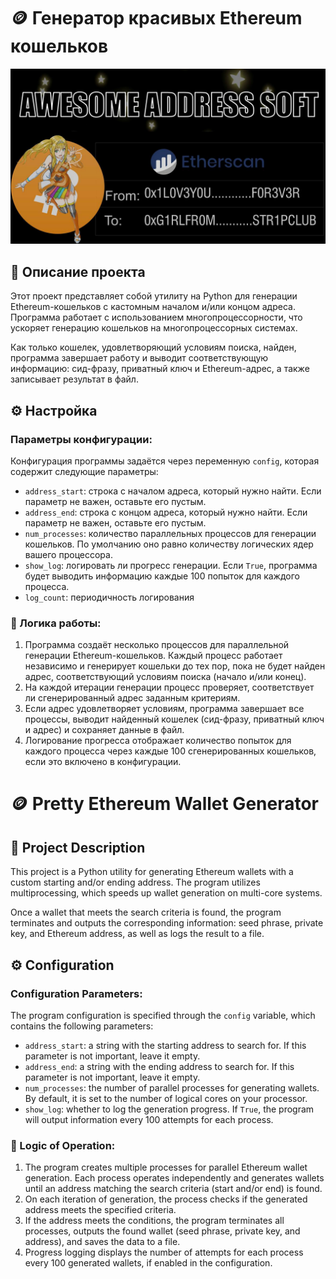 # 🪙 Генератор красивых Ethereum кошельков

![Logo](pic.jpg)

## 📜 Описание проекта

Этот проект представляет собой утилиту на Python для генерации Ethereum-кошельков с кастомным началом и/или концом адреса. Программа работает с использованием многопроцессорности, что ускоряет генерацию кошельков на многопроцессорных системах.

Как только кошелек, удовлетворяющий условиям поиска, найден, программа завершает работу и выводит соответствующую информацию: сид-фразу, приватный ключ и Ethereum-адрес, а также записывает результат в файл.

## ⚙️ Настройка

### Параметры конфигурации:
Конфигурация программы задаётся через переменную `config`, которая содержит следующие параметры:

- `address_start`: строка с началом адреса, который нужно найти. Если параметр не важен, оставьте его пустым.
- `address_end`: строка с концом адреса, который нужно найти. Если параметр не важен, оставьте его пустым.
- `num_processes`: количество параллельных процессов для генерации кошельков. По умолчанию оно равно количеству логических ядер вашего процессора.
- `show_log`: логировать ли прогресс генерации. Если `True`, программа будет выводить информацию каждые 100 попыток для каждого процесса.
- `log_count`: периодичность логирования

### 🚀 Логика работы:
1. Программа создаёт несколько процессов для параллельной генерации Ethereum-кошельков. Каждый процесс работает независимо и генерирует кошельки до тех пор, пока не будет найден адрес, соответствующий условиям поиска (начало и/или конец).
2. На каждой итерации генерации процесс проверяет, соответствует ли сгенерированный адрес заданным критериям.
3. Если адрес удовлетворяет условиям, программа завершает все процессы, выводит найденный кошелек (сид-фразу, приватный ключ и адрес) и сохраняет данные в файл.
4. Логирование прогресса отображает количество попыток для каждого процесса через каждые 100 сгенерированных кошельков, если это включено в конфигурации.

# 🪙 Pretty Ethereum Wallet Generator

## 📜 Project Description

This project is a Python utility for generating Ethereum wallets with a custom starting and/or ending address. The program utilizes multiprocessing, which speeds up wallet generation on multi-core systems.

Once a wallet that meets the search criteria is found, the program terminates and outputs the corresponding information: seed phrase, private key, and Ethereum address, as well as logs the result to a file.

## ⚙️ Configuration

### Configuration Parameters:
The program configuration is specified through the `config` variable, which contains the following parameters:

- `address_start`: a string with the starting address to search for. If this parameter is not important, leave it empty.
- `address_end`: a string with the ending address to search for. If this parameter is not important, leave it empty.
- `num_processes`: the number of parallel processes for generating wallets. By default, it is set to the number of logical cores on your processor.
- `show_log`: whether to log the generation progress. If `True`, the program will output information every 100 attempts for each process.

### 🚀 Logic of Operation:
1. The program creates multiple processes for parallel Ethereum wallet generation. Each process operates independently and generates wallets until an address matching the search criteria (start and/or end) is found.
2. On each iteration of generation, the process checks if the generated address meets the specified criteria.
3. If the address meets the conditions, the program terminates all processes, outputs the found wallet (seed phrase, private key, and address), and saves the data to a file.
4. Progress logging displays the number of attempts for each process every 100 generated wallets, if enabled in the configuration.
